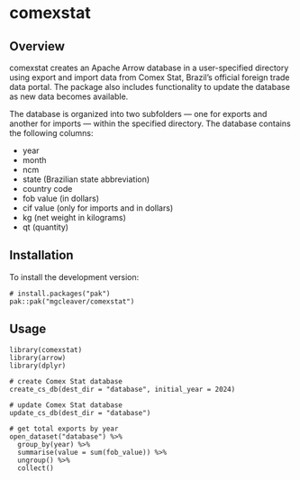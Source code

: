 # comexstat

## Overview

comexstat creates an Apache Arrow database in a user-specified directory using 
export and import data from Comex Stat, Brazil’s official foreign trade data 
portal.
The package also includes functionality to update the database as new data becomes
available.

The database is organized into two subfolders — one for exports and another for
imports — within the specified directory. The database contains the following
columns:

- year
- month
- ncm
- state (Brazilian state abbreviation)
- country code
- fob value (in dollars)
- cif value (only for imports and in dollars)
- kg (net weight in kilograms)
- qt (quantity)

## Installation

To install the development version:

```
# install.packages("pak")
pak::pak("mgcleaver/comexstat")
```


## Usage

```
library(comexstat)
library(arrow)
library(dplyr)

# create Comex Stat database
create_cs_db(dest_dir = "database", initial_year = 2024)

# update Comex Stat database
update_cs_db(dest_dir = "database")

# get total exports by year
open_dataset("database") %>% 
  group_by(year) %>% 
  summarise(value = sum(fob_value)) %>% 
  ungroup() %>% 
  collect()
```
